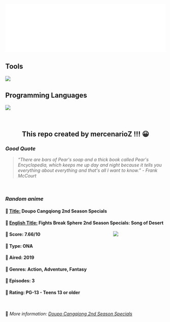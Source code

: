 
<img src="svg/nai.svg" />

<p>
  <h2>Tools</h2>
  <a href="https://skillicons.dev">
    <img src="https://skillicons.dev/icons?i=git,bash,vim,ubuntu,tensorflow,pytorch,docker,raspberrypi" />
  </a>

  <br />

  <h2>Programming Languages</h2>

  <a href="https://skillicons.dev">
    <img src="https://skillicons.dev/icons?i=python,c,cpp" />
  </a>
</p>

<br />

<h2 align="center">This repo created by mercenarioZ !!! 😀</h2>
<h3><i>Good Quote</i></h3>

<blockquote>
<i>
“There are bars of Pear's soap and a thick book called Pear's Encyclopedia, which keeps me up day and night because it tells you everything about everything and that's all I want to know.” - Frank McCourt
</i>
</blockquote>

<br />

<h3><i>Random anime</i></h3>

<h4>
  <strong>🥭 <u>Title:</u></strong> Doupo Cangqiong 2nd Season Specials
</h4>

<h4>🌿 <u>English Title:</u> Fights Break Sphere 2nd Season Specials: Song of Desert</h4>

<img align="right" width="165" src=https://cdn.myanimelist.net/images/anime/1504/99979.jpg />

<h4>🌱 Score: 7.66/10</h4>

<h4>🌲 Type: ONA</h4>

<h4>🌴 Aired: 2019</h4>

<h4>🌵 Genres: Action, Adventure, Fantasy</h4>

<h4>🥑 Episodes: 3</h4>

<h4>🍏 Rating: PG-13 - Teens 13 or older</h4>

<br />

🍂 *More information: [Doupo Cangqiong 2nd Season Specials](https://myanimelist.net/anime/39178/Doupo_Cangqiong_2nd_Season_Specials)*
    